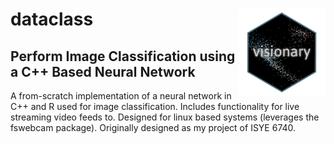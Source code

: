 # dataclass <img src='img/logo.png' align="right" height="140" />

## Perform Image Classification using a C++ Based Neural Network

A from-scratch implementation of a neural network in C++ and R used
for image classification. Includes functionality for live streaming video
feeds to. Designed for linux based systems (leverages the fswebcam package).
Originally designed as my project of ISYE 6740.
